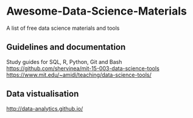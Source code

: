 # Awesome-Data-Science-Materials
A list of free data science materials and tools

## Guidelines and documentation 
Study guides for SQL, R, Python, Git and Bash
https://github.com/shervinea/mit-15-003-data-science-tools
https://www.mit.edu/~amidi/teaching/data-science-tools/ 

## Data vistualisation
http://data-analytics.github.io/
